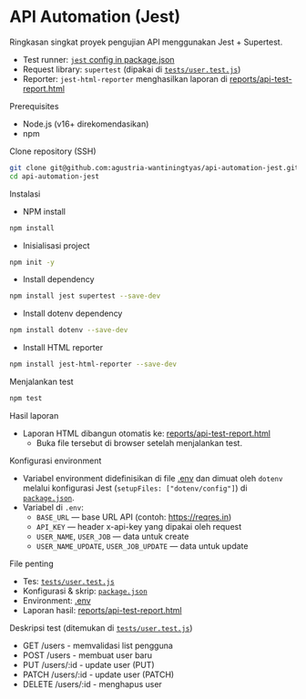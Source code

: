 # API Automation (Jest)

Ringkasan singkat proyek pengujian API menggunakan Jest + Supertest.

- Test runner: [`jest` config in package.json](package.json)  
- Request library: `supertest` (dipakai di [`tests/user.test.js`](tests/user.test.js))  
- Reporter: `jest-html-reporter` menghasilkan laporan di [reports/api-test-report.html](reports/api-test-report.html)  

Prerequisites
- Node.js (v16+ direkomendasikan)
- npm

Clone repository (SSH)
```bash
git clone git@github.com:agustria-wantiningtyas/api-automation-jest.git
cd api-automation-jest
```

Instalasi
- NPM install
```bash
npm install
```

- Inisialisasi project
```bash
npm init -y
```

- Install dependency
```bash
npm install jest supertest --save-dev
```

- Install dotenv dependency
```bash
npm install dotenv --save-dev
```

- Install HTML reporter
```bash
npm install jest-html-reporter --save-dev
```

Menjalankan test
```bash
npm test
```

Hasil laporan
- Laporan HTML dibangun otomatis ke: [reports/api-test-report.html](reports/api-test-report.html)
  - Buka file tersebut di browser setelah menjalankan test.

Konfigurasi environment
- Variabel environment didefinisikan di file [.env](.env) dan dimuat oleh `dotenv` melalui konfigurasi Jest (`setupFiles: ["dotenv/config"]`) di [`package.json`](package.json).
- Variabel di `.env`:
  - `BASE_URL` — base URL API (contoh: https://reqres.in)
  - `API_KEY` — header x-api-key yang dipakai oleh request
  - `USER_NAME`, `USER_JOB` — data untuk create
  - `USER_NAME_UPDATE`, `USER_JOB_UPDATE` — data untuk update

File penting
- Tes: [`tests/user.test.js`](tests/user.test.js)
- Konfigurasi & skrip: [`package.json`](package.json)
- Environment: [.env](.env)
- Laporan hasil: [reports/api-test-report.html](reports/api-test-report.html)

Deskripsi test (ditemukan di [`tests/user.test.js`](tests/user.test.js))
- GET /users - memvalidasi list pengguna
- POST /users - membuat user baru
- PUT /users/:id - update user (PUT)
- PATCH /users/:id - update user (PATCH)
- DELETE /users/:id - menghapus user
